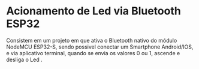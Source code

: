 # Acionamento de Led via Bluetooth ESP32

Consistem em um projeto em que ativa o Bluetooth nativo do módulo NodeMCU ESP32-S, sendo possivel conectar um Smartphone Android/IOS, e via aplicativo terminal, quando se envia os valores 0 ou 1, ascende e desliga o Led  .
